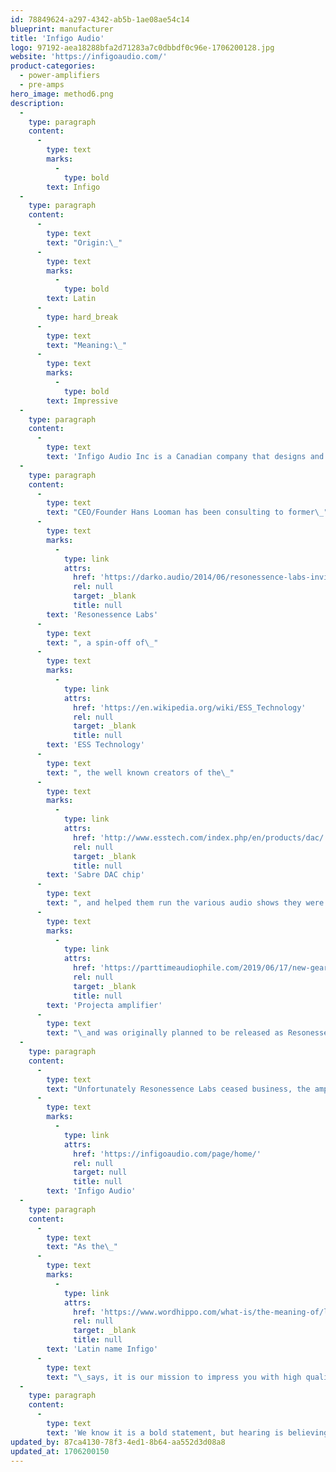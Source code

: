 ```yaml
---
id: 78849624-a297-4342-ab5b-1ae08ae54c14
blueprint: manufacturer
title: 'Infigo Audio'
logo: 97192-aea18288bfa2d71283a7c0dbbdf0c96e-1706200128.jpg
website: 'https://infigoaudio.com/'
product-categories:
  - power-amplifiers
  - pre-amps
hero_image: method6.png
description:
  -
    type: paragraph
    content:
      -
        type: text
        marks:
          -
            type: bold
        text: Infigo
  -
    type: paragraph
    content:
      -
        type: text
        text: "Origin:\_"
      -
        type: text
        marks:
          -
            type: bold
        text: Latin
      -
        type: hard_break
      -
        type: text
        text: "Meaning:\_"
      -
        type: text
        marks:
          -
            type: bold
        text: Impressive
  -
    type: paragraph
    content:
      -
        type: text
        text: 'Infigo Audio Inc is a Canadian company that designs and manufactures high end audio equipment. We pride ourselves in using the highest quality materials and production processes, locally sourced, where possible, in British Columbia, Canada.'
  -
    type: paragraph
    content:
      -
        type: text
        text: "CEO/Founder Hans Looman has been consulting to former\_"
      -
        type: text
        marks:
          -
            type: link
            attrs:
              href: 'https://darko.audio/2014/06/resonessence-labs-invicta-mirus-review/'
              rel: null
              target: _blank
              title: null
        text: 'Resonessence Labs'
      -
        type: text
        text: ", a spin-off of\_"
      -
        type: text
        marks:
          -
            type: link
            attrs:
              href: 'https://en.wikipedia.org/wiki/ESS_Technology'
              rel: null
              target: _blank
              title: null
        text: 'ESS Technology'
      -
        type: text
        text: ", the well known creators of the\_"
      -
        type: text
        marks:
          -
            type: link
            attrs:
              href: 'http://www.esstech.com/index.php/en/products/dac/'
              rel: null
              target: _blank
              title: null
        text: 'Sabre DAC chip'
      -
        type: text
        text: ", and helped them run the various audio shows they were presenting in the past nearly 10 years. His amplifier design was showcased many years as the\_"
      -
        type: text
        marks:
          -
            type: link
            attrs:
              href: 'https://parttimeaudiophile.com/2019/06/17/new-gear-from-audiokinesis-and-resonessence-labs-t-h-e-show-2019/'
              rel: null
              target: _blank
              title: null
        text: 'Projecta amplifier'
      -
        type: text
        text: "\_and was originally planned to be released as Resonessence brand."
  -
    type: paragraph
    content:
      -
        type: text
        text: "Unfortunately Resonessence Labs ceased business, the amplifier will now be released under our own new brand:\_"
      -
        type: text
        marks:
          -
            type: link
            attrs:
              href: 'https://infigoaudio.com/page/home/'
              rel: null
              target: null
              title: null
        text: 'Infigo Audio'
  -
    type: paragraph
    content:
      -
        type: text
        text: "As the\_"
      -
        type: text
        marks:
          -
            type: link
            attrs:
              href: 'https://www.wordhippo.com/what-is/the-meaning-of/latin-word-a1e4bfb14bff3624a5fc9f4aba9662484192582b.html'
              rel: null
              target: _blank
              title: null
        text: 'Latin name Infigo'
      -
        type: text
        text: "\_says, it is our mission to impress you with high quality reproduction of music that will keep you coming back for more!"
  -
    type: paragraph
    content:
      -
        type: text
        text: 'We know it is a bold statement, but hearing is believing!'
updated_by: 87ca4130-78f3-4ed1-8b64-aa552d3d08a8
updated_at: 1706200150
---
```

